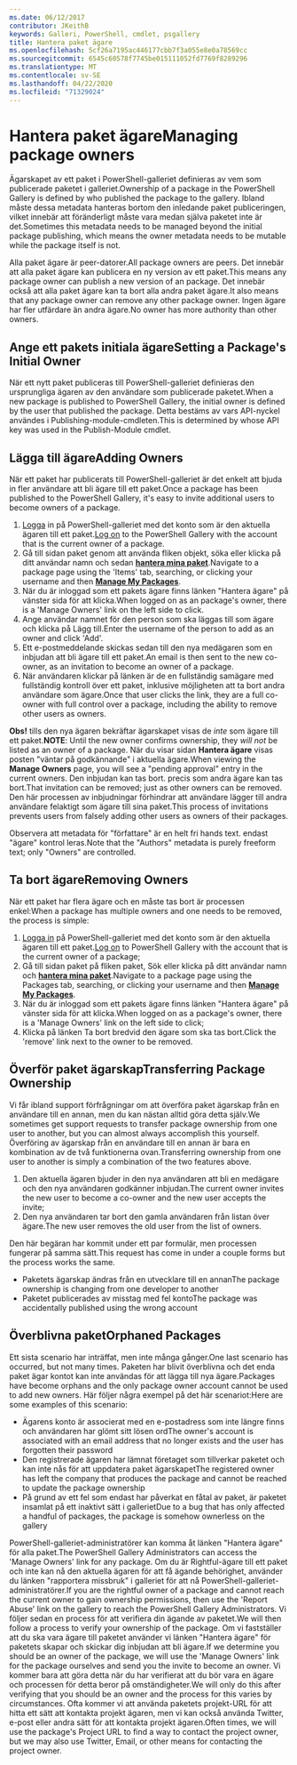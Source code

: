 ```yaml
---
ms.date: 06/12/2017
contributor: JKeithB
keywords: Galleri, PowerShell, cmdlet, psgallery
title: Hantera paket ägare
ms.openlocfilehash: 5cf26a7195ac446177cbb7f3a055e8e0a78569cc
ms.sourcegitcommit: 6545c60578f7745be015111052fd7769f8289296
ms.translationtype: MT
ms.contentlocale: sv-SE
ms.lasthandoff: 04/22/2020
ms.locfileid: "71329024"
---
```

# <a name="managing-package-owners"></a><span data-ttu-id="e6392-103">Hantera paket ägare</span><span class="sxs-lookup"><span data-stu-id="e6392-103">Managing package owners</span></span>

<span data-ttu-id="e6392-104">Ägarskapet av ett paket i PowerShell-galleriet definieras av vem som publicerade paketet i galleriet.</span><span class="sxs-lookup"><span data-stu-id="e6392-104">Ownership of a package in the PowerShell Gallery is defined by who published the package to the gallery.</span></span>
<span data-ttu-id="e6392-105">Ibland måste dessa metadata hanteras bortom den inledande paket publiceringen, vilket innebär att föränderligt måste vara medan själva paketet inte är det.</span><span class="sxs-lookup"><span data-stu-id="e6392-105">Sometimes this metadata needs to be managed beyond the initial package publishing, which means the owner metadata needs to be mutable while the package itself is not.</span></span>

<span data-ttu-id="e6392-106">Alla paket ägare är peer-datorer.</span><span class="sxs-lookup"><span data-stu-id="e6392-106">All package owners are peers.</span></span>
<span data-ttu-id="e6392-107">Det innebär att alla paket ägare kan publicera en ny version av ett paket.</span><span class="sxs-lookup"><span data-stu-id="e6392-107">This means any package owner can publish a new version of an package.</span></span> <span data-ttu-id="e6392-108">Det innebär också att alla paket ägare kan ta bort alla andra paket ägare.</span><span class="sxs-lookup"><span data-stu-id="e6392-108">It also means that any package owner can remove any other package owner.</span></span>
<span data-ttu-id="e6392-109">Ingen ägare har fler utfärdare än andra ägare.</span><span class="sxs-lookup"><span data-stu-id="e6392-109">No owner has more authority than other owners.</span></span>

## <a name="setting-a-packages-initial-owner"></a><span data-ttu-id="e6392-110">Ange ett pakets initiala ägare</span><span class="sxs-lookup"><span data-stu-id="e6392-110">Setting a Package's Initial Owner</span></span>

<span data-ttu-id="e6392-111">När ett nytt paket publiceras till PowerShell-galleriet definieras den ursprungliga ägaren av den användare som publicerade paketet.</span><span class="sxs-lookup"><span data-stu-id="e6392-111">When a new package is published to PowerShell Gallery, the initial owner is defined by the user that published the package.</span></span> <span data-ttu-id="e6392-112">Detta bestäms av vars API-nyckel användes i Publishing-module-cmdleten.</span><span class="sxs-lookup"><span data-stu-id="e6392-112">This is determined by whose API key was used in the Publish-Module cmdlet.</span></span>

## <a name="adding-owners"></a><span data-ttu-id="e6392-113">Lägga till ägare</span><span class="sxs-lookup"><span data-stu-id="e6392-113">Adding Owners</span></span>

<span data-ttu-id="e6392-114">När ett paket har publicerats till PowerShell-galleriet är det enkelt att bjuda in fler användare att bli ägare till ett paket.</span><span class="sxs-lookup"><span data-stu-id="e6392-114">Once a package has been published to the PowerShell Gallery, it's easy to invite additional users to become owners of a package.</span></span>

1. <span data-ttu-id="e6392-115">[Logga](https://powershellgallery.com/users/account/LogOn) in på PowerShell-galleriet med det konto som är den aktuella ägaren till ett paket.</span><span class="sxs-lookup"><span data-stu-id="e6392-115">[Log on](https://powershellgallery.com/users/account/LogOn) to the PowerShell Gallery with the account that is the current owner of a package.</span></span>
2. <span data-ttu-id="e6392-116">Gå till sidan paket genom att använda fliken objekt, söka eller klicka på ditt användar namn och sedan [**hantera mina paket**](https://www.powershellgallery.com/account/Packages).</span><span class="sxs-lookup"><span data-stu-id="e6392-116">Navigate to a package page using the 'Items' tab, searching, or clicking your username and then [**Manage My Packages**](https://www.powershellgallery.com/account/Packages).</span></span>
3. <span data-ttu-id="e6392-117">När du är inloggad som ett pakets ägare finns länken "Hantera ägare" på vänster sida för att klicka.</span><span class="sxs-lookup"><span data-stu-id="e6392-117">When logged on as an package's owner, there is a 'Manage Owners' link on the left side to click.</span></span>
4. <span data-ttu-id="e6392-118">Ange användar namnet för den person som ska läggas till som ägare och klicka på Lägg till.</span><span class="sxs-lookup"><span data-stu-id="e6392-118">Enter the username of the person to add as an owner and click 'Add'.</span></span>
5. <span data-ttu-id="e6392-119">Ett e-postmeddelande skickas sedan till den nya medägaren som en inbjudan att bli ägare till ett paket.</span><span class="sxs-lookup"><span data-stu-id="e6392-119">An email is then sent to the new co-owner, as an invitation to become an owner of a package.</span></span>
6. <span data-ttu-id="e6392-120">När användaren klickar på länken är de en fullständig samägare med fullständig kontroll över ett paket, inklusive möjligheten att ta bort andra användare som ägare.</span><span class="sxs-lookup"><span data-stu-id="e6392-120">Once that user clicks the link, they are a full co-owner with full control over a package, including the ability to remove other users as owners.</span></span>

<span data-ttu-id="e6392-121">**Obs!** tills den nya ägaren bekräftar ägarskapet visas de *inte* som ägare till ett paket.</span><span class="sxs-lookup"><span data-stu-id="e6392-121">**NOTE**: Until the new owner confirms ownership, they *will not* be listed as an owner of a package.</span></span>
<span data-ttu-id="e6392-122">När du visar sidan **Hantera ägare** visas posten "väntar på godkännande" i aktuella ägare.</span><span class="sxs-lookup"><span data-stu-id="e6392-122">When viewing the **Manage Owners** page, you will see a "pending approval" entry in the current owners.</span></span>
<span data-ttu-id="e6392-123">Den inbjudan kan tas bort. precis som andra ägare kan tas bort.</span><span class="sxs-lookup"><span data-stu-id="e6392-123">That invitation can be removed; just as other owners can be removed.</span></span>
<span data-ttu-id="e6392-124">Den här processen av inbjudningar förhindrar att användare lägger till andra användare felaktigt som ägare till sina paket.</span><span class="sxs-lookup"><span data-stu-id="e6392-124">This process of invitations prevents users from falsely adding other users as owners of their packages.</span></span>

<span data-ttu-id="e6392-125">Observera att metadata för "författare" är en helt fri hands text. endast "ägare" kontrol leras.</span><span class="sxs-lookup"><span data-stu-id="e6392-125">Note that the "Authors" metadata is purely freeform text; only "Owners" are controlled.</span></span>


## <a name="removing-owners"></a><span data-ttu-id="e6392-126">Ta bort ägare</span><span class="sxs-lookup"><span data-stu-id="e6392-126">Removing Owners</span></span>

<span data-ttu-id="e6392-127">När ett paket har flera ägare och en måste tas bort är processen enkel:</span><span class="sxs-lookup"><span data-stu-id="e6392-127">When a package has multiple owners and one needs to be removed, the process is simple:</span></span>

1. <span data-ttu-id="e6392-128">[Logga in](https://powershellgallery.com/users/account/LogOn) på PowerShell-galleriet med det konto som är den aktuella ägaren till ett paket.</span><span class="sxs-lookup"><span data-stu-id="e6392-128">[Log on](https://powershellgallery.com/users/account/LogOn) to PowerShell Gallery with the account that is the current owner of a package;</span></span>
2. <span data-ttu-id="e6392-129">Gå till sidan paket på fliken paket, Sök eller klicka på ditt användar namn och [**hantera mina paket**](https://www.powershellgallery.com/account/Packages).</span><span class="sxs-lookup"><span data-stu-id="e6392-129">Navigate to a package page using the Packages tab, searching, or clicking your username and then [**Manage My Packages**](https://www.powershellgallery.com/account/Packages).</span></span>
3. <span data-ttu-id="e6392-130">När du är inloggad som ett pakets ägare finns länken "Hantera ägare" på vänster sida för att klicka.</span><span class="sxs-lookup"><span data-stu-id="e6392-130">When logged on as a package's owner, there is a 'Manage Owners' link on the left side to click;</span></span>
4. <span data-ttu-id="e6392-131">Klicka på länken Ta bort bredvid den ägare som ska tas bort.</span><span class="sxs-lookup"><span data-stu-id="e6392-131">Click the 'remove' link next to the owner to be removed.</span></span>



## <a name="transferring-package-ownership"></a><span data-ttu-id="e6392-132">Överför paket ägarskap</span><span class="sxs-lookup"><span data-stu-id="e6392-132">Transferring Package Ownership</span></span>

<span data-ttu-id="e6392-133">Vi får ibland support förfrågningar om att överföra paket ägarskap från en användare till en annan, men du kan nästan alltid göra detta själv.</span><span class="sxs-lookup"><span data-stu-id="e6392-133">We sometimes get support requests to transfer package ownership from one user to another, but you can almost always accomplish this yourself.</span></span>
<span data-ttu-id="e6392-134">Överföring av ägarskap från en användare till en annan är bara en kombination av de två funktionerna ovan.</span><span class="sxs-lookup"><span data-stu-id="e6392-134">Transferring ownership from one user to another is simply a combination of the two features above.</span></span>

1. <span data-ttu-id="e6392-135">Den aktuella ägaren bjuder in den nya användaren att bli en medägare och den nya användaren godkänner inbjudan.</span><span class="sxs-lookup"><span data-stu-id="e6392-135">The current owner invites the new user to become a co-owner and the new user accepts the invite;</span></span>
2. <span data-ttu-id="e6392-136">Den nya användaren tar bort den gamla användaren från listan över ägare.</span><span class="sxs-lookup"><span data-stu-id="e6392-136">The new user removes the old user from the list of owners.</span></span>

<span data-ttu-id="e6392-137">Den här begäran har kommit under ett par formulär, men processen fungerar på samma sätt.</span><span class="sxs-lookup"><span data-stu-id="e6392-137">This request has come in under a couple forms but the process works the same.</span></span>

- <span data-ttu-id="e6392-138">Paketets ägarskap ändras från en utvecklare till en annan</span><span class="sxs-lookup"><span data-stu-id="e6392-138">The package ownership is changing from one developer to another</span></span>
- <span data-ttu-id="e6392-139">Paketet publicerades av misstag med fel konto</span><span class="sxs-lookup"><span data-stu-id="e6392-139">The package was accidentally published using the wrong account</span></span>


## <a name="orphaned-packages"></a><span data-ttu-id="e6392-140">Överblivna paket</span><span class="sxs-lookup"><span data-stu-id="e6392-140">Orphaned Packages</span></span>

<span data-ttu-id="e6392-141">Ett sista scenario har inträffat, men inte många gånger.</span><span class="sxs-lookup"><span data-stu-id="e6392-141">One last scenario has occurred, but not many times.</span></span>
<span data-ttu-id="e6392-142">Paketen har blivit överblivna och det enda paket ägar kontot kan inte användas för att lägga till nya ägare.</span><span class="sxs-lookup"><span data-stu-id="e6392-142">Packages have become orphans and the only package owner account cannot be used to add new owners.</span></span>
<span data-ttu-id="e6392-143">Här följer några exempel på det här scenariot:</span><span class="sxs-lookup"><span data-stu-id="e6392-143">Here are some examples of this scenario:</span></span>

- <span data-ttu-id="e6392-144">Ägarens konto är associerat med en e-postadress som inte längre finns och användaren har glömt sitt lösen ord</span><span class="sxs-lookup"><span data-stu-id="e6392-144">The owner's account is associated with an email address that no longer exists and the user has forgotten their password</span></span>
- <span data-ttu-id="e6392-145">Den registrerade ägaren har lämnat företaget som tillverkar paketet och kan inte nås för att uppdatera paket ägarskapet</span><span class="sxs-lookup"><span data-stu-id="e6392-145">The registered owner has left the company that produces the package and cannot be reached to update the package ownership</span></span>
- <span data-ttu-id="e6392-146">På grund av ett fel som endast har påverkat en fåtal av paket, är paketet insamlat på ett inaktivt sätt i galleriet</span><span class="sxs-lookup"><span data-stu-id="e6392-146">Due to a bug that has only affected a handful of packages, the package is somehow ownerless on the gallery</span></span>

<span data-ttu-id="e6392-147">PowerShell-galleriet-administratörer kan komma åt länken "Hantera ägare" för alla paket.</span><span class="sxs-lookup"><span data-stu-id="e6392-147">The PowerShell Gallery Administrators can access the 'Manage Owners' link for any package.</span></span>
<span data-ttu-id="e6392-148">Om du är Rightful-ägare till ett paket och inte kan nå den aktuella ägaren för att få ägande behörighet, använder du länken "rapportera missbruk" i galleriet för att nå PowerShell-galleriet-administratörer.</span><span class="sxs-lookup"><span data-stu-id="e6392-148">If you are the rightful owner of a package and cannot reach the current owner to gain ownership permissions, then use the 'Report Abuse' link on the gallery to reach the PowerShell Gallery Administrators.</span></span>
<span data-ttu-id="e6392-149">Vi följer sedan en process för att verifiera din ägande av paketet.</span><span class="sxs-lookup"><span data-stu-id="e6392-149">We will then follow a process to verify your ownership of the package.</span></span>
<span data-ttu-id="e6392-150">Om vi fastställer att du ska vara ägare till paketet använder vi länken "Hantera ägare" för paketets skapar och skickar dig inbjudan att bli ägare.</span><span class="sxs-lookup"><span data-stu-id="e6392-150">If we determine you should be an owner of the package, we will use the 'Manage Owners' link for the package ourselves and send you the invite to become an owner.</span></span>
<span data-ttu-id="e6392-151">Vi kommer bara att göra detta när du har verifierat att du bör vara en ägare och processen för detta beror på omständigheter.</span><span class="sxs-lookup"><span data-stu-id="e6392-151">We will only do this after verifying that you should be an owner and the process for this varies by circumstances.</span></span>
<span data-ttu-id="e6392-152">Ofta kommer vi att använda paketets projekt-URL för att hitta ett sätt att kontakta projekt ägaren, men vi kan också använda Twitter, e-post eller andra sätt för att kontakta projekt ägaren.</span><span class="sxs-lookup"><span data-stu-id="e6392-152">Often times, we will use the package's Project URL to find a way to contact the project owner, but we may also use Twitter, Email, or other means for contacting the project owner.</span></span>
